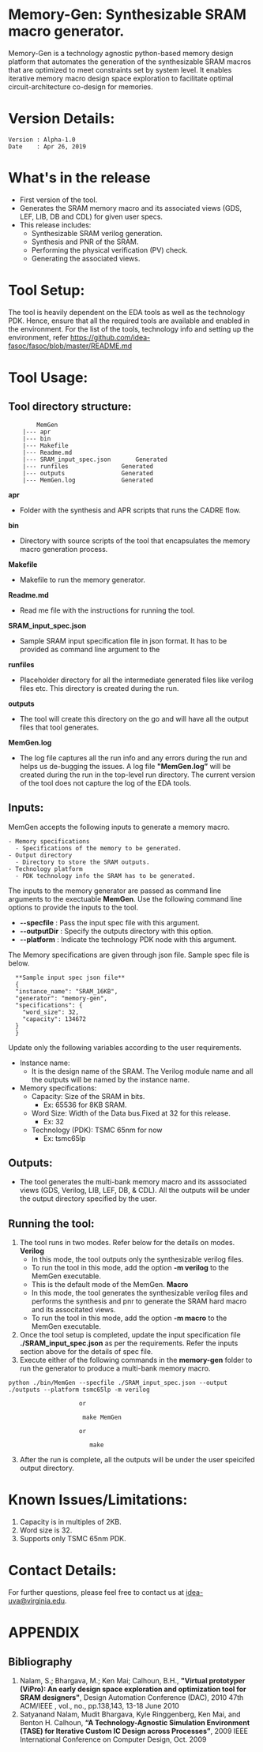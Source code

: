 # Memory-Gen: Synthesizable SRAM macro generator. 
Memory-Gen is a technology agnostic python-based memory design platform that automates the generation of the synthesizable SRAM macros that are optimized to meet constraints set by system level. It enables iterative memory macro design space exploration to facilitate optimal circuit-architecture co-design for memories.

# Version Details:
```
Version : Alpha-1.0                                                             
Date    : Apr 26, 2019 
```
# What's in the release
- First version of the tool. 
- Generates the SRAM memory macro and its associated views (GDS, LEF, LIB, DB and CDL) for given user specs.
- This release includes:
  - Synthesizable SRAM verilog generation.
  - Synthesis and PNR of the SRAM.
  - Performing the physical verification (PV) check.
  - Generating the associated views.

# Tool Setup:
The tool is heavily dependent on the EDA tools as well as the technology PDK. Hence, ensure that all the required tools are available and enabled in the environment. For the list of the tools, technology info and setting up the environment, refer https://github.com/idea-fasoc/fasoc/blob/master/README.md

# Tool Usage:

## Tool directory structure:
```
        MemGen
	|--- apr
	|--- bin
	|--- Makefile   
	|--- Readme.md        
	|--- SRAM_input_spec.json 		Generated
	|--- runfiles				Generated
	|--- outputs				Generated
	|--- MemGen.log				Generated 

```
  __apr__

  - Folder with the synthesis and APR scripts that runs the CADRE flow.  

  __bin__

  - Directory with source scripts of the tool that encapsulates the memory macro generation process. 

  __Makefile__

  - Makefile to run the memory generator.

  __Readme.md__

  - Read me file with the instructions for running the tool.

  __SRAM_input_spec.json__

  - Sample SRAM input specification file in json format. It has to be provided as command line argument to the 

  __runfiles__

  - Placeholder directory for all the intermediate generated files like verilog files etc. This directory is created during the run. 

  __outputs__

  - The tool will create this directory on the go and will have all the output files that tool generates.

  __MemGen.log__

  - The log file captures all the run info and any errors during the run and helps us de-bugging the issues. A log file **"MemGen.log”** will be created during the run in the top-level run directory. The current version of the tool does not capture the log of the EDA tools. 

## Inputs:
MemGen accepts the following inputs to generate a memory macro.
```
- Memory specifications
  - Specifications of the memory to be generated. 
- Output directory
  - Directory to store the SRAM outputs.
- Technology platform
  - PDK technology info the SRAM has to be generated. 
```
The inputs to the memory generator are passed as command line arguments to the exectuable **MemGen**. Use the following command line options to provide the inputs to the tool. 
- **--specfile**  : Pass the input spec file with this argument.
- **--outputDir** : Specify the outputs directory with this option.
- **--platform**  : Indicate the technology PDK node with this argument.

The Memory specifications are given through json file. Sample spec file is below. 
```
  **Sample input spec json file**
  {
  "instance_name": "SRAM_16KB",
  "generator": "memory-gen",
  "specifications": {
    "word_size": 32,
    "capacity": 134672
  }
  }
```
Update only the following variables according to the user requirements. 
  - Instance name: 
    - It is the design name of the SRAM. The Verilog module name and all the outputs will be named by the instance name. 
  - Memory specifications:
    - Capacity: Size of the SRAM in bits. 
      - Ex: 65536 for 8KB SRAM.
    - Word Size: Width of the Data bus.Fixed at 32 for this release. 
      - Ex: 32
    - Technology (PDK): TSMC 65nm for now 
      - Ex: tsmc65lp

## Outputs:
 - The tool generates the multi-bank memory macro and its asssociated views (GDS, Verilog, LIB, LEF, DB, & CDL). All the outputs will be under the output directory specified by the user.
   
## Running the tool:
1. The tool runs in two modes. Refer below for the details on modes.
   __Verilog__
     - In this mode, the tool outputs only the synthesizable verilog files.
     - To run the tool in this mode, add the option **-m verilog** to the MemGen executable. 
     - This is the default mode of the MemGen.
   __Macro__
     - In this mode, the tool generates the synthesizable verilog files and performs the synthesis and pnr to generate the SRAM hard macro and its associtated views.
     - To run the tool in this mode, add the option **-m macro** to the MemGen executable.
2. Once the tool setup is completed, update the input specification file **./SRAM_input_spec.json** as per the requirements. Refer the inputs section above for the details of spec file. 
3. Execute either of the following commands in the **memory-gen** folder to run the generator to produce a multi-bank memory macro.

```
python ./bin/MemGen --specfile ./SRAM_input_spec.json --output ./outputs --platform tsmc65lp -m verilog

					or
				    
				     make MemGen
				     
					or
					
				       make
``` 
3. After the run is complete, all the outputs will be under the user speicifed output directory. 
 
# Known Issues/Limitations:
1. Capacity is in multiples of 2KB. 
2. Word size is 32.
3. Supports only TSMC 65nm PDK.

# Contact Details:
For further questions, please feel free to contact us at idea-uva@virginia.edu.

# APPENDIX
## Bibliography
1. Nalam, S.; Bhargava, M.; Ken Mai; Calhoun, B.H., **"Virtual prototyper (ViPro): An early design space exploration and optimization tool for SRAM designers"**, Design Automation Conference (DAC), 2010 47th ACM/IEEE , vol., no., pp.138,143, 13-18 June 2010 
2. Satyanand Nalam, Mudit Bhargava, Kyle Ringgenberg, Ken Mai, and Benton H. Calhoun, **“A Technology-Agnostic Simulation Environment (TASE) for Iterative Custom IC Design across Processes”**, 2009 IEEE International Conference on Computer Design, Oct. 2009


